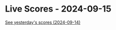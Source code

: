 # Live Scores - 2024-09-15

[See yesterday's scores (2024-09-14)](https://github.com/salimt/Transfermarkt-ETL-and-LIVE-Scores/tree/main/live_scores/live_scores_20240914.md)

